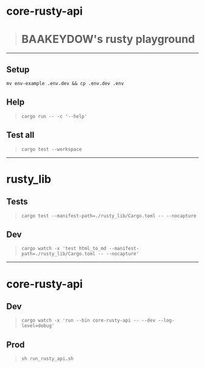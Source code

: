 # core-rusty-api

> # BAAKEYDOW's rusty playground

---

## Setup

`mv env-example .env.dev && cp .env.dev .env`

## Help

> `cargo run -- -c '--help'`

## Test all

> `cargo test --workspace`

---
# rusty_lib

## Tests

> `cargo test --manifest-path=./rusty_lib/Cargo.toml -- --nocapture`

## Dev

> `cargo watch -x 'test html_to_md --manifest-path=./rusty_lib/Cargo.toml -- --nocapture'`

---
# core-rusty-api

## Dev

> `cargo watch -x 'run --bin core-rusty-api -- --dev --log-level=debug'`

## Prod

> `sh run_rusty_api.sh`
